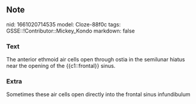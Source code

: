 ## Note
nid: 1661020714535
model: Cloze-88f0c
tags: GSSE::!Contributor::Mickey_Kondo
markdown: false

### Text
The anterior ethmoid air cells open through ostia in the semilunar hiatus near the opening of the {{c1::frontal}} sinus.

### Extra
Sometimes these air cells open directly into the frontal sinus infundibulum
